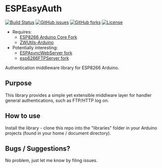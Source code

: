 # ESPEasyAuth
[![Build Status](https://travis-ci.org/Adam5Wu/ESPEasyAuth.svg?branch=master)](https://travis-ci.org/Adam5Wu/ESPEasyAuth)
[![GitHub issues](https://img.shields.io/github/issues/Adam5Wu/ESPEasyAuth.svg)](https://github.com/Adam5Wu/ESPEasyAuth/issues)
[![GitHub forks](https://img.shields.io/github/forks/Adam5Wu/ESPEasyAuth.svg)](https://github.com/Adam5Wu/ESPEasyAuth/network)
[![License](https://img.shields.io/github/license/Adam5Wu/ESPEasyAuth.svg)](./LICENSE)

* Requires:
	- [ESP8266 Arduino Core Fork](https://github.com/Adam5Wu/Arduino)
	- [ZWUtils-Arduino](https://github.com/Adam5Wu/ZWUtils-Arduino)
* Potentially interesting:
	- [ESPAsyncWebServer fork](https://github.com/Adam5Wu/ESPAsyncWebServer)
	- [esp8266FTPServer fork](https://github.com/Adam5Wu/esp8266FTPServer)

Authentication middleware library for ESP8266 Arduino.

## Purpose

This library provides a simple yet extensible middlware layer for handler general authentications, such as FTP/HTTP log on.
## How to use

Install the library - clone this repo into the "libraries" folder in your Arduino projects (found in your home / document directory).

## Bugs / Suggestions?

No problem, just let me know by filing issues.
